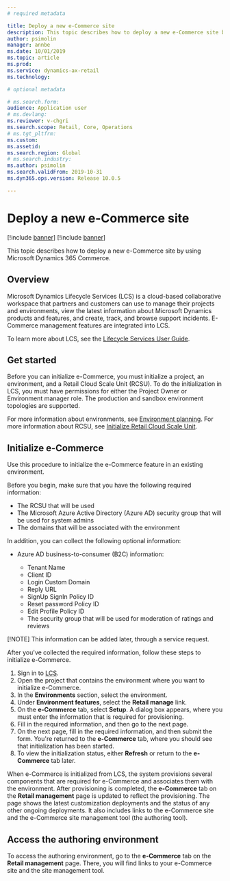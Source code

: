 ```yaml
---
# required metadata

title: Deploy a new e-Commerce site
description: This topic describes how to deploy a new e-Commerce site by using Microsoft Dynamics 365 Commerce.
author: psimolin
manager: annbe
ms.date: 10/01/2019
ms.topic: article
ms.prod: 
ms.service: dynamics-ax-retail
ms.technology: 

# optional metadata

# ms.search.form: 
audience: Application user
# ms.devlang: 
ms.reviewer: v-chgri
ms.search.scope: Retail, Core, Operations
# ms.tgt_pltfrm: 
ms.custom: 
ms.assetid: 
ms.search.region: Global
# ms.search.industry: 
ms.author: psimolin
ms.search.validFrom: 2019-10-31
ms.dyn365.ops.version: Release 10.0.5

---
```


# Deploy a new e-Commerce site

[!include [banner](../includes/preview-banner.md)]
[!include [banner](../includes/banner.md)]

This topic describes how to deploy a new e-Commerce site by using Microsoft Dynamics 365 Commerce.

## Overview
	
Microsoft Dynamics Lifecycle Services (LCS) is a cloud-based collaborative workspace that partners and customers can use to manage their projects and environments, view the latest information about Microsoft Dynamics products and features, and create, track, and browse support incidents. E-Commerce management features are integrated into LCS.

To learn more about LCS, see the [Lifecycle Services User Guide](https://docs.microsoft.com/dynamics365/unified-operations/dev-itpro/lifecycle-services/lcs-user-guide).
	
## Get started

Before you can initialize e-Commerce, you must initialize a project, an environment, and a Retail Cloud Scale Unit (RCSU). To do the initialization in LCS, you must have permissions for either the Project Owner or Environment manager role. The production and sandbox environment topologies are supported.

For more information about environments, see [Environment planning](https://docs.microsoft.com/dynamics365/unified-operations/fin-and-ops/imp-lifecycle/environment-planning). For more information about RCSU, see [Initialize Retail Cloud Scale Unit](https://docs.microsoft.com/dynamics365/unified-operations/dev-itpro/deployment/initialize-retail-channels).

## Initialize e-Commerce

Use this procedure to initialize the e-Commerce feature in an existing environment.

Before you begin, make sure that you have the following required information:

- The RCSU that will be used
- The Microsoft Azure Active Directory (Azure AD) security group that will be used for system admins
- The domains that will be associated with the environment

In addition, you can collect the following optional information:

- Azure AD business-to-consumer (B2C) information:

	- Tenant Name
	- Client ID
	- Login Custom Domain
	- Reply URL
	- SignUp SignIn Policy ID
	- Reset password Policy ID
	- Edit Profile Policy ID
	- The security group that will be used for moderation of ratings and reviews

[!NOTE]
This information can be added later, through a service request.

After you've collected the required information, follow these steps to initialize e-Commerce.

1. Sign in to [LCS](https://lcs.dynamics.com).
1. Open the project that contains the environment where you want to initialize e-Commerce.
1. In the **Environments** section, select the environment.
1. Under **Environment features**, select the **Retail manage** link.
1. On the **e-Commerce** tab, select **Setup**. A dialog box appears, where you must enter the information that is required for provisioning.
1. Fill in the required information, and then go to the next page.
1. On the next page, fill in the required information, and then submit the form. You're returned to the **e-Commerce** tab, where you should see that initialization has been started.
1. To view the initialization status, either **Refresh** or return to the **e-Commerce** tab later.
	
When e-Commerce is initialized from LCS, the system provisions several components that are required for e-Commerce and associates them with the environment. After provisioning is completed, the **e-Commerce** tab on the **Retail management** page is updated to reflect the provisioning. The page shows the latest customization deployments and the status of any other ongoing deployments. It also includes links to the e-Commerce site and the e-Commerce site management tool (the authoring tool).

## Access the authoring environment

To access the authoring environment, go to the **e-Commerce** tab on the **Retail management** page. There, you will find links to your e-Commerce site and the site management tool.
